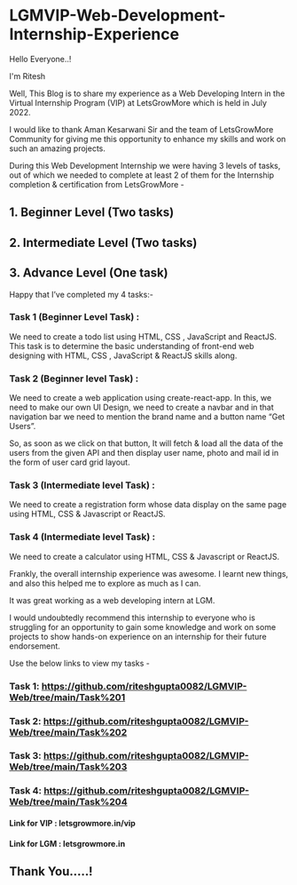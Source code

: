 # LGMVIP-Web-Development-Internship-Experience

Hello Everyone..!

I'm Ritesh

Well, This Blog is to share my experience as a Web Developing Intern in the Virtual Internship Program (VIP) at LetsGrowMore which is held in July 2022.

I would like to thank Aman Kesarwani Sir and the team of LetsGrowMore Community for giving me this opportunity to enhance my skills and work on such an amazing projects.

During this Web Development Internship we were having 3 levels of tasks, out of which we needed to complete at least 2 of them for the Internship completion & certification from LetsGrowMore -

## 1. Beginner Level (Two tasks)
## 2. Intermediate Level (Two tasks)
## 3. Advance Level (One task)

Happy that I’ve completed my 4 tasks:-

### Task 1 (Beginner Level Task) :
We need to create a todo list using HTML, CSS , JavaScript and ReactJS. This task is to determine the basic understanding of front-end web designing with HTML, CSS , JavaScript & ReactJS skills along.

### Task 2 (Beginner level Task) :
We need to create a web application using create-react-app. In this, we need to make our own UI Design, we need to create a navbar and in that navigation bar we need to mention the brand name and a button name “Get Users”.

So, as soon as we click on that button, It will fetch & load all the data of the users from the given API and then display user name, photo and mail id in the form of user card grid layout.

### Task 3 (Intermediate level Task) :
We need to create a registration form whose data display on the same page using HTML, CSS & Javascript or ReactJS.

### Task 4 (Intermediate level Task) :
We need to create a calculator using HTML, CSS & Javascript or ReactJS.

Frankly, the overall internship experience was awesome. I learnt new things, and also this helped me to explore as much as I can.

It was great working as a web developing intern at LGM.

I would undoubtedly recommend this internship to everyone who is struggling for an opportunity to gain some knowledge and work on some projects to show hands-on experience on an internship for their future endorsement.

Use the below links to view my tasks -

### Task 1: https://github.com/riteshgupta0082/LGMVIP-Web/tree/main/Task%201
### Task 2: https://github.com/riteshgupta0082/LGMVIP-Web/tree/main/Task%202
### Task 3: https://github.com/riteshgupta0082/LGMVIP-Web/tree/main/Task%203
### Task 4: https://github.com/riteshgupta0082/LGMVIP-Web/tree/main/Task%204

#### Link for VIP : letsgrowmore.in/vip
#### Link for LGM : letsgrowmore.in

## Thank You.....!

